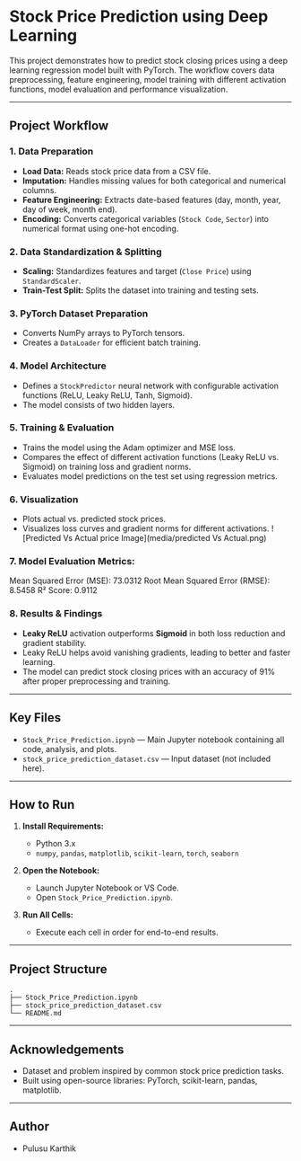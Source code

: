 # Stock Price Prediction using Deep Learning

This project demonstrates how to predict stock closing prices using a deep learning regression model built with PyTorch.  The workflow covers data preprocessing, feature engineering, model training with different activation functions, model evaluation and performance visualization.

---

## **Project Workflow**

### 1. Data Preparation
- **Load Data:** Reads stock price data from a CSV file.
- **Imputation:** Handles missing values for both categorical and numerical columns.
- **Feature Engineering:** Extracts date-based features (day, month, year, day of week, month end).
- **Encoding:** Converts categorical variables (`Stock Code`, `Sector`) into numerical format using one-hot encoding.

### 2. Data Standardization & Splitting
- **Scaling:** Standardizes features and target (`Close Price`) using `StandardScaler`.
- **Train-Test Split:** Splits the dataset into training and testing sets.

### 3. PyTorch Dataset Preparation
- Converts NumPy arrays to PyTorch tensors.
- Creates a `DataLoader` for efficient batch training.

### 4. Model Architecture
- Defines a `StockPredictor` neural network with configurable activation functions (ReLU, Leaky ReLU, Tanh, Sigmoid).
- The model consists of two hidden layers.

### 5. Training & Evaluation
- Trains the model using the Adam optimizer and MSE loss.
- Compares the effect of different activation functions (Leaky ReLU vs. Sigmoid) on training loss and gradient norms.
- Evaluates model predictions on the test set using regression metrics.

### 6. Visualization
- Plots actual vs. predicted stock prices.
- Visualizes loss curves and gradient norms for different activations.
![Predicted Vs Actual price Image](media/predicted Vs Actual.png)

### 7. Model Evaluation Metrics:
Mean Squared Error (MSE): 73.0312
Root Mean Squared Error (RMSE): 8.5458
R² Score: 0.9112

### 8. Results & Findings

- **Leaky ReLU** activation outperforms **Sigmoid** in both loss reduction and gradient stability.
- Leaky ReLU helps avoid vanishing gradients, leading to better and faster learning.
- The model can predict stock closing prices with an accuracy of 91% after proper preprocessing and training.

---

## **Key Files**

- `Stock_Price_Prediction.ipynb` — Main Jupyter notebook containing all code, analysis, and plots.
- `stock_price_prediction_dataset.csv` — Input dataset (not included here).

---

## **How to Run**

1. **Install Requirements:**
    - Python 3.x
    - `numpy`, `pandas`, `matplotlib`, `scikit-learn`, `torch`, `seaborn`

2. **Open the Notebook:**
    - Launch Jupyter Notebook or VS Code.
    - Open `Stock_Price_Prediction.ipynb`.

3. **Run All Cells:**
    - Execute each cell in order for end-to-end results.

---

## **Project Structure**

```
.
├── Stock_Price_Prediction.ipynb
├── stock_price_prediction_dataset.csv
└── README.md
```

---

## **Acknowledgements**

- Dataset and problem inspired by common stock price prediction tasks.
- Built using open-source libraries: PyTorch, scikit-learn, pandas, matplotlib.

---

## **Author**

- Pulusu Karthik

